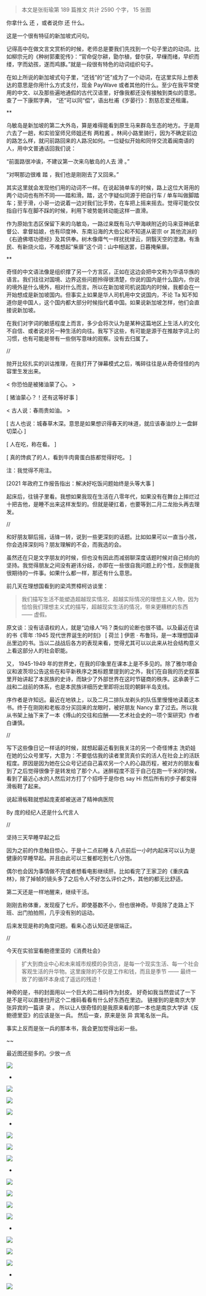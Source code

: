 > 本文是张衔瑜第 189 篇推文 共计 2590 个字， 15 张图

你拿什么 还 ，或者说你 还 什么。

这是一个很有特征的新加坡式问句。

记得高中在做文言文赏析的时候，老师总是要我们先找到一个句子里边的动词。比如柳宗元的《种树郭橐驼传》：“官命促尔耕，勖尔植，督尔获，早缫而绪，早织而缕，字而幼孩，遂而鸡豚。”就是一段很有特色的动词组织句子。

在如上所说的新加坡式句子里，“还钱”的“还”成为了一个动词，在这里实际上想表达的意思是你用什么方式支付，现金 PayWave 或者其他的什么。至少在我平常使用的中文、以及那些遍地通假的古代汉语里，好像我都还没有接触到类似的意思。查了一下康熙字典， “还”可以同“偿”，语出杜甫《岁晏行》：割慈忍爱还租庸。

**

乌敏岛是新加坡的第二大外岛，算是难得能看到原生马来群岛生态的地方。于是周六去了一趟，和实验室师兄师姐还有 两粒酱 。林间小路里骑行，因为不确定前边的路怎么样，就问前路回来的人路况如何。一位疑似开始和同伴交流着闽南语的人，用中文普通话回我们说：

“前面路很冲诶，不建议第一次来乌敏岛的人去 滑 。”

“对啊那边很难 踏 ，我们也是刚刚去了又回来。”

其实这里就会发现他们用的动词不一样。在说起骑单车的时候，路上这位大哥用的两个动词也有所不同——踏和滑。踏，这个字疑似同源于把自行车 / 单车叫做脚踏车；至于滑，小哥一边说着一边对我们比手势，在车把上摇来摇去。觉得可能仅仅指自行车在脚不踩的时候，利用下坡势能转动能这样一直滑。

作为原始生态区保留下来的乌敏岛，一路过来既有马六甲海峡附近的马来亚神祇拿督公、拿督姑娘，也有印度神、东南沿海的大伯公和不知道从密宗 or 其他流派的《右遶佛塔功德经》及其供奉。树木像瘴气一样扰扰绿云，阴翳天空的澄澈。有渔民、有新烧火焰，不难想起“柴扉”这个词：山中相送罢，日暮掩柴扉。

**

奇怪的中文语法像是组织撑了另一个方言区，正如在这边会把中文称为华语华族的语言。我们往往对国境、边界这些问题拎得很清楚，你说的国内是什么国内，你说的境外是什么境外，相对什么而言。所以在新加坡司机说国内的时候，我都会在一开始想成是新加坡国内。但事实上如果是华人司机用中文说国内，不论 Ta 知不知道你是中国人，这个国内都大部分时候指代着中国。如果说新加坡怎样，他们会直接说新加坡。

在我们对字词的敏感程度上而言，多少会将次认为是某种这篇地区上生活人的文化不自信、或者说对另一种生活的向往。我写下这些，有可能是源于在推敲字词上的习惯，也有可能是带有一些侧写意味的观察。没有去归属了。

//

抛开比较扎实的训诂推理，在我打开了弹幕模式之后，嘴碎往往是从奇奇怪怪的内容里生发出来。

< 你恐怕是被猪油蒙了心。 >

[ 猪油蒙心？！还有这等好事 ]

< 古人说：春雨贵如油。 >

[ 古人也说：城春草木深。意思是如果想识得春天的味道，就应该春油炒上一盘鲜切菜心 ]

[ 人在吃，称在看。 ]

[ 真的馋疯了的人，看到牛肉膏蛋白胨都觉得好吃。 ]

注：我觉得不用注。

[2021 年政府工作报告指出：解决好吃饭问题始终是头等大事 ]

起床后，往镜子里看。我想如果我现在生活在八零年代，如果没有在舞台上摔烂过十把吉他，是睡不出来这样发型的。但就是硬扛着，也要等到二月二龙抬头再去理发。

//

和好朋友聊后摇，话锋一转，说到一些更深刻的话题。比如如果可以一直当小孩，你会选择深刻吗？朋友理解的不会，而我选的会。

虽然还在只是文字朋友的时候，但也没有因此而减弱聊深度话题时候对自己倾向的坚持。我觉得朋友之间没有避讳分歧，亦即在一些很自我问题上的个性，反倒是我很期待的一件事。如果什么都一样，那还有什么意思。

前几天在理想国看到的梁鸿贾樟柯访谈里：

> 我们描写生活不能塑造超越现实情况、超越实际情况的理想主义人物，因为恰恰我们理想主义式的描写，超越现实生活的情况，带来更糟糕的东西 —— 虚假。

原文谈：没有话语权的人，就是“边缘人”吗？类似的论断也很不错。以及最近在读的书《零年 :1945 现代世界诞生的时刻》 [ 荷兰 ] 伊恩 · 布鲁玛，是一本理想国译丛里边的书。当以二战战后各方的表现来看，觉得尤其可以以此来从社会结构意义上看这部分人的社会职能。

又， 1945-1949 年的世界史，在我的印象里在课本上是不多见的。除了雅尔塔会议和波茨坦公告这些在和平新秩序之类标题里提到的之外，我们在自我的历史叙事里开始讲起了本民族的史诗，而缺少了外部世界在这时节磋商的秩序。这承袭于二战和二战前的体系，也是本民族详细历史里即将出现的朝鲜半岛支线。

序作者是许知远。最近在地铁上，以及二月二排队龙剃头的队伍里慢慢地读着这本书。终于在刚刚和老板凉分买回来的龙眼时，被好朋友 Nancy 拿了过去。所以我从书架上抽下来了一本《傅山的交往和应酬——艺术社会史的一项个案研究》作者白谦慎。

//

写下这些像日记一样话的时候，就想起最近看到我关注的另一个奇怪博主 洗奶娃 在她的公众号里写，大意为：不要低估我的读者里货真价实的活人在社会上的活跃程度。原因是因为她在公众号记述自己喜欢另一个人的心路历程，被对方的朋友看到了之后觉得很像于是转发给了那个人。迷醉程度不亚于自己在跑一千米的时候，看到了最近心水的人然后对方打了个招呼于是你也 say Hi 然后所有的步子都变得滑板鞋了起来。

说起滑板鞋就想起庞麦郎被送进了精神病医院

By 庞的经纪人还是什么代言人

//

坚持三天早睡早起之后

因为之前的作息触目惊心，于是十二点前睡 & 八点前后一小时内起床可以认为是健康的早睡早起。并且由此可以三餐都吃到七八分饱。

偶尔也会因为事情做不完或者想看电影继续肝。比如看完了王家卫的《重庆森林》，除了掉帧的镜头多了之后令人不好怎么评价之外，其他的都无比舒适。

第二天还是一样地醒来，继续干活。

刚刚去称体重，发现瘦了七斤。即使基数不小，但也很神奇。毕竟除了走路上下班、出门拍拍照，几乎没有别的运动。

后来发现是称的角度问题。看来心态认知还是很端正。

//

今天在实验室看鲍德里亚的《消费社会》

> 扩大到商业中心和未来城市规模的杂货店，是每一个现实生活、每一个社会客观生活的升华物。这里废除的不仅是工作和钱，而且是季节 —— 最终一致了的循环本身成了遥远的残迹！

神奇的是，书的封面用以一个巨大的二维码作为封皮。 好奇如我当然尝试了一下是不是可以直接扫开这个二维码看看有什么好东西在里边。 链接到的是南京大学张异宾的一篇讲 录 。 所以让人很奇怪的是我原来看的那一本也是南京大学讲《反鲍德里亚》的应该是张一兵。 然后一查，原来是张 异 宾笔名张一兵。

事实上反而是张一兵的那本书，我会更加觉得出彩一些。

~~

最近图还挺多的。少放一点

![](./images/img_001.jpeg)

*

![](./images/img_002.jpeg)

![](./images/img_003.jpeg)

![](./images/img_004.jpeg)

*

![](./images/img_005.jpeg)

![](./images/img_006.jpeg)

![](./images/img_007.jpeg)

*

![](./images/img_008.jpeg)

![](./images/img_009.jpeg)

![](./images/img_010.jpeg)

![](./images/img_011.jpeg)

*

![](./images/img_012.jpeg)

![](./images/img_013.jpeg)

![](./images/img_014.jpeg)

*

![](./images/img_015.jpeg)
